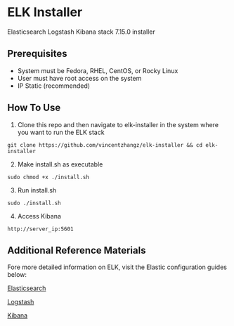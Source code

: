 # ELK Installer

Elasticsearch Logstash Kibana stack 7.15.0 installer

## Prerequisites

- System must be Fedora, RHEL, CentOS, or Rocky Linux
- User must have root access on the system
- IP Static (recommended)

## How To Use

1. Clone this repo and then navigate to elk-installer in the system where you want to run the ELK stack

```
git clone https://github.com/vincentzhangz/elk-installer && cd elk-installer
```

2. Make install.sh as executable

```
sudo chmod +x ./install.sh
```

3. Run install.sh

```
sudo ./install.sh
```

4. Access Kibana

```
http://server_ip:5601
```

## Additional Reference Materials

Fore more detailed information on ELK, visit the Elastic configuration guides below:

[Elasticsearch](https://www.elastic.co/guide/en/elasticsearch/reference/current/settings.html)

[Logstash](https://www.elastic.co/guide/en/logstash/current/configuration.html)

[Kibana](https://www.elastic.co/guide/en/kibana/current/settings.html)
